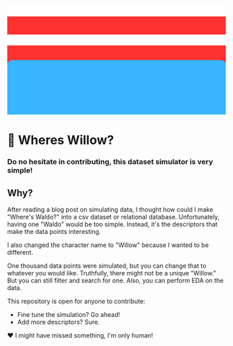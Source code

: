 ![alt text](https://github.com/aidanastridge/wheres-willow/blob/main/wheres_willow_banner.png)

# 🔎 Wheres Willow?

### Do no hesitate in contributing, this dataset simulator is very simple! 

## Why?

After reading a blog post on simulating data, I thought how could I make "Where's Waldo?" into a csv dataset or relational database. Unfortunately, having one "Waldo" would be too simple. Instead, it's the descriptors that make the data points interesting.

I also changed the character name to "Willow" because I wanted to be different.

One thousand data points were simulated, but you can change that to whatever you would like.
Truthfully, there might not be a unique "Willow." But you can still filter and search for one. Also, you can perform EDA on the data.

This repository is open for anyone  to contribute:
- Fine tune the simulation? Go ahead!
- Add more descriptors? Sure.

 ❤️ I might have missed something, I'm only human!

